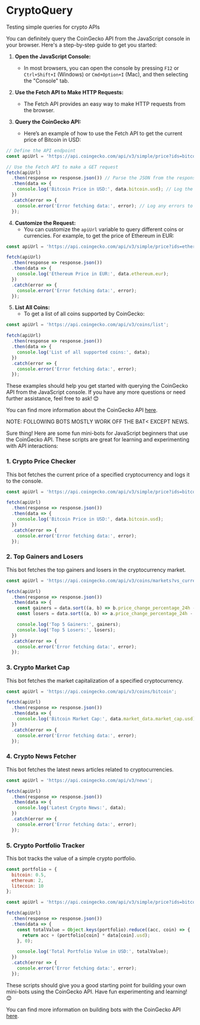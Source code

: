 # CryptoQuery
Testing simple queries for crypto APIs

You can definitely query the CoinGecko API from the JavaScript console in your browser. Here's a step-by-step guide to get you started:

1. **Open the JavaScript Console:**
   - In most browsers, you can open the console by pressing `F12` or `Ctrl+Shift+I` (Windows) or `Cmd+Option+I` (Mac), and then selecting the "Console" tab.

2. **Use the Fetch API to Make HTTP Requests:**
   - The Fetch API provides an easy way to make HTTP requests from the browser.

3. **Query the CoinGecko API:**
   - Here’s an example of how to use the Fetch API to get the current price of Bitcoin in USD:

```javascript
// Define the API endpoint
const apiUrl = 'https://api.coingecko.com/api/v3/simple/price?ids=bitcoin&vs_currencies=usd';

// Use the Fetch API to make a GET request
fetch(apiUrl)
  .then(response => response.json()) // Parse the JSON from the response
  .then(data => {
    console.log('Bitcoin Price in USD:', data.bitcoin.usd); // Log the price to the console
  })
  .catch(error => {
    console.error('Error fetching data:', error); // Log any errors to the console
  });
```

4. **Customize the Request:**
   - You can customize the `apiUrl` variable to query different coins or currencies. For example, to get the price of Ethereum in EUR:

```javascript
const apiUrl = 'https://api.coingecko.com/api/v3/simple/price?ids=ethereum&vs_currencies=eur';

fetch(apiUrl)
  .then(response => response.json())
  .then(data => {
    console.log('Ethereum Price in EUR:', data.ethereum.eur);
  })
  .catch(error => {
    console.error('Error fetching data:', error);
  });
```

5. **List All Coins:**
   - To get a list of all coins supported by CoinGecko:

```javascript
const apiUrl = 'https://api.coingecko.com/api/v3/coins/list';

fetch(apiUrl)
  .then(response => response.json())
  .then(data => {
    console.log('List of all supported coins:', data);
  })
  .catch(error => {
    console.error('Error fetching data:', error);
  });
```

These examples should help you get started with querying the CoinGecko API from the JavaScript console. If you have any more questions or need further assistance, feel free to ask! 😊

You can find more information about the CoinGecko API [here](https://www.coingecko.com/en/api/documentation).

NOTE: FOLLOWING BOTS MOSTLY WORK OFF THE BAT< EXCEPT NEWS.

Sure thing! Here are some fun mini-bots for JavaScript beginners that use the CoinGecko API. These scripts are great for learning and experimenting with API interactions:

### 1. **Crypto Price Checker**
This bot fetches the current price of a specified cryptocurrency and logs it to the console.

```javascript
const apiUrl = 'https://api.coingecko.com/api/v3/simple/price?ids=bitcoin&vs_currencies=usd';

fetch(apiUrl)
  .then(response => response.json())
  .then(data => {
    console.log('Bitcoin Price in USD:', data.bitcoin.usd);
  })
  .catch(error => {
    console.error('Error fetching data:', error);
  });
```

### 2. **Top Gainers and Losers**
This bot fetches the top gainers and losers in the cryptocurrency market.

```javascript
const apiUrl = 'https://api.coingecko.com/api/v3/coins/markets?vs_currency=usd&order=market_cap_desc&per_page=10&page=1&sparkline=false';

fetch(apiUrl)
  .then(response => response.json())
  .then(data => {
    const gainers = data.sort((a, b) => b.price_change_percentage_24h - a.price_change_percentage_24h).slice(0, 5);
    const losers = data.sort((a, b) => a.price_change_percentage_24h - b.price_change_percentage_24h).slice(0, 5);

    console.log('Top 5 Gainers:', gainers);
    console.log('Top 5 Losers:', losers);
  })
  .catch(error => {
    console.error('Error fetching data:', error);
  });
```

### 3. **Crypto Market Cap**
This bot fetches the market capitalization of a specified cryptocurrency.

```javascript
const apiUrl = 'https://api.coingecko.com/api/v3/coins/bitcoin';

fetch(apiUrl)
  .then(response => response.json())
  .then(data => {
    console.log('Bitcoin Market Cap:', data.market_data.market_cap.usd);
  })
  .catch(error => {
    console.error('Error fetching data:', error);
  });
```

### 4. **Crypto News Fetcher**
This bot fetches the latest news articles related to cryptocurrencies.

```javascript
const apiUrl = 'https://api.coingecko.com/api/v3/news';

fetch(apiUrl)
  .then(response => response.json())
  .then(data => {
    console.log('Latest Crypto News:', data);
  })
  .catch(error => {
    console.error('Error fetching data:', error);
  });
```

### 5. **Crypto Portfolio Tracker**
This bot tracks the value of a simple crypto portfolio.

```javascript
const portfolio = {
  bitcoin: 0.5,
  ethereum: 2,
  litecoin: 10
};

const apiUrl = 'https://api.coingecko.com/api/v3/simple/price?ids=bitcoin,ethereum,litecoin&vs_currencies=usd';

fetch(apiUrl)
  .then(response => response.json())
  .then(data => {
    const totalValue = Object.keys(portfolio).reduce((acc, coin) => {
      return acc + (portfolio[coin] * data[coin].usd);
    }, 0);

    console.log('Total Portfolio Value in USD:', totalValue);
  })
  .catch(error => {
    console.error('Error fetching data:', error);
  });
```

These scripts should give you a good starting point for building your own mini-bots using the CoinGecko API. Have fun experimenting and learning! 😊

You can find more information on building bots with the CoinGecko API [here](https://www.coingecko.com/learn/ai-crypto-chatbot).
